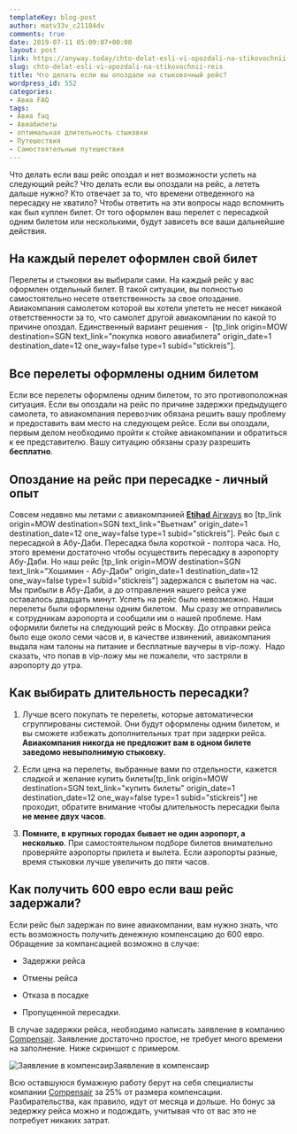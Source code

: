```yaml
---
templateKey: blog-post
author: matv33v_c21184dv
comments: true
date: 2019-07-11 05:09:07+00:00
layout: post
link: https://anyway.today/chto-delat-esli-vi-opozdali-na-stikovochnii-reis/
slug: chto-delat-esli-vi-opozdali-na-stikovochnii-reis
title: Что делать если вы опоздали на стыковочный рейс?
wordpress_id: 552
categories:
- Авиа FAQ
tags:
- Авиа faq
- Авиабилеты
- оптимальная длительность стыковки
- Путешествия
- Самостоятельные путешествия
---
```


Что делать если ваш рейс опоздал и нет возможности успеть на следующий рейс? Что делать если вы опоздали на рейс, а лететь дальше нужно? Кто отвечает за то, что времени отведенного на пересадку не хватило? Чтобы ответить на эти вопросы надо вспомнить как был куплен билет. От того оформлен ваш перелет с пересадкой одним билетом или несколькими, будут зависеть все ваши дальнейшие действия.




<!-- more -->




## На каждый перелет оформлен свой билет




Перелеты и стыковки вы выбирали сами. На каждый рейс у вас оформлен отдельный билет. В такой ситуации, вы полностью самостоятельно несете ответственность за свое опоздание. Авиакомпания самолетом которой вы хотели улететь не несет никакой ответственности за то, что самолет другой авиакомпании по какой то причине опоздал. Единственный вариант решения -  [tp_link origin=MOW destination=SGN text_link="покупка нового авиабилета" origin_date=1 destination_date=12 one_way=false type=1 subid="stickreis"].




## Все перелеты оформлены одним билетом




Если все перелеты оформлены одним билетом, то это противоположная ситуация. Если вы опоздали на рейс по причине задержки предыдущего самолета, то авиакомпания перевозчик обязана решить вашу проблему и предоставить вам место на следующем рейсе. Если вы опоздали, первым делом необходимо пройти к стойке авиакомпании и обратиться к ее представителю. Вашу ситуацию обязаны сразу разрешить **бесплатно**.




## **Опоздание на рейс при пересадке - личный опыт**




Совсем недавно мы летами с авиакомпанией [**Etihad** Airways](https://www.etihad.com/) во [tp_link origin=MOW destination=SGN text_link="Вьетнам" origin_date=1 destination_date=12 one_way=false type=1 subid="stickreis"]. Рейс был с пересадкой в Абу-Даби. Пересадка была короткой - полтора часа. Но, этого времени достаточно чтобы осуществить пересадку в аэропорту Абу-Даби. Но наш рейс [tp_link origin=MOW destination=SGN text_link="Хошимин - Абу-Даби" origin_date=1 destination_date=12 one_way=false type=1 subid="stickreis"] задержался с вылетом на час.  Мы прибыли в Абу-Даби, а до отправления нашего рейса уже оставалось двадцать минут. Успеть на рейс было невозможно. Наши перелеты были оформлены одним билетом.  Мы сразу же отправились к сотрудникам аэропорта и сообщили им о нашей проблеме. Нам оформили билеты на следующий рейс в Москву. До отправки рейса было еще около семи часов и, в качестве извинений, авиакомпания выдала нам талоны на питание и бесплатные ваучеры в vip-ложу.  Надо сказать, что попав в vip-ложу мы не пожалели, что застряли в аэропорту до утра.




## Как выбирать длительность пересадки?






  1. Лучше всего покупать те перелеты, которые автоматически сгруппированы системой. Они будут оформлены одним билетом, и вы сможете избежать дополнительных трат при задерки рейса. **Авиакомпания никогда не предложит вам в одном билете заведомо невыполнимую стыковку.**


  2. Если цена на перелеты, выбранные вами по отдельности, кажется сладкой и желание купить билеты[tp_link origin=MOW destination=SGN text_link="купить билеты" origin_date=1 destination_date=12 one_way=false type=1 subid="stickreis"] не проходит, обратите внимание чтобы длительность пересадки была **не менее двух часов**.


  3. **Помните, в крупных городах бывает не один аэропорт, а несколько**. При самостоятельном подборе билетов внимательно проверяйте аэропорты прилета и вылета. Если аэропорты разные, время стыковки лучше увеличить до пяти часов.




## Как получить 600 евро если ваш рейс задержали?




Если рейс был задержан по вине авиакомпании, вам нужно знать, что есть возможность получить денежную компенсацию до 600 евро.  Обращение за компансацией возможно в случае:






  * Задержки рейса


  * Отмены рейса


  * Отказа в посадке


  * Пропущенной пересадки.




В случае задержки рейса, необходимо написать заявление в компанию [Compensair](https://c86.travelpayouts.com/click?shmarker=14510&promo_id=2103&source_type=link&type=click). Заявление достаточно простое, не требует много времени на заполнение. Ниже скриншот с примером.






![Заявление в компенсаир](https://anyway.today/wp-content/uploads/2018/11/Заявление.png)Заявление в компенсаир







Всю оставшуюся бумажную работу берут на себя специалисты компании [Compensair](https://c86.travelpayouts.com/click?shmarker=14510&promo_id=2103&source_type=link&type=click) за 25% от размера компенсации. Разбирательства, как правило, идут от месяца и дольше. Но бонус за зедержку рейса можно и подождать, учитывая что от вас это не потребует никаких затрат.



